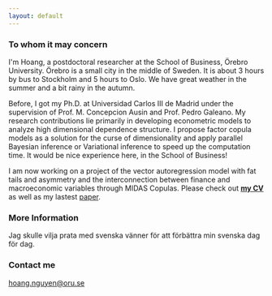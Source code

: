 ```yaml
---
layout: default
---
```


### To whom it may concern

I'm Hoang, a postdoctoral researcher at the School of Business, Örebro University. Örebro is a small city in the middle of Sweden. It is about 3 hours by bus to Stockholm and 5 hours to Oslo. We have great weather in the summer and a bit rainy in the autumn. 

Before, I got my Ph.D. at Universidad Carlos III de Madrid under the supervision of Prof. M. Concepcion Ausin and Prof. Pedro Galeano. My research contributions lie primarily in developing econometric models to analyze high dimensional dependence structure. I propose factor copula models as a solution for the curse of dimensionality and apply parallel Bayesian inference or Variational inference to speed up the computation time. It would be nice experience here, in the School of Business!

I am now working on a project of the vector autoregression model with fat tails and asymmetry and the interconnection between finance and macroeconomic variables through MIDAS Copulas. Please check out [**my CV**](https://hoanguc3m.github.io/Talk/cv2021_norm.pdf) as well as my lastest [paper](https://hoanguc3m.github.io/Talk/03_fatbvars/WP5-20-01-2021.pdf).

<!---
![hoang@uc3m](https://raw.githubusercontent.com/hoanguc3m/hoanguc3m.github.io/master/images/photo1.jpg)
-->

### More Information

Jag skulle vilja prata med svenska vänner för att förbättra min svenska dag för dag.

### Contact me

[hoang.nguyen@oru.se](mailto:hoang.nguyen@oru.se)